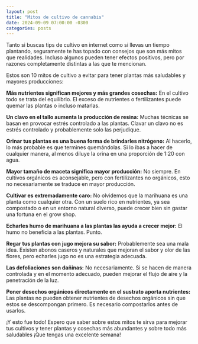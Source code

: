 ```yaml
---
layout: post
title: "Mitos de cultivo de cannabis"
date: 2024-09-09 07:00:00 -0300
categories: posts
---
```


Tanto si buscas tips de cultivo en internet como si llevas un tiempo plantando, seguramente te has topado con consejos que son más mitos que realidades. Incluso algunos pueden tener efectos positivos, pero por razones completamente distintas a las que te mencionan.

Estos son 10 mitos de cultivo a evitar para tener plantas más saludables y mayores producciones:

**Más nutrientes significan mejores y más grandes cosechas:** En el cultivo todo se trata del equilibrio. El exceso de nutrientes o fertilizantes puede quemar las plantas o incluso matarlas.

**Un clavo en el tallo aumenta la producción de resina:** Muchas técnicas se basan en provocar estrés controlado a las plantas. Clavar un clavo no es estrés controlado y probablemente solo las perjudique.

**Orinar tus plantas es una buena forma de brindarles nitrógeno:** Al hacerlo, lo más probable es que termines quemándolas. Si lo ibas a hacer de cualquier manera, al menos diluye la orina en una proporción de 1:20 con agua.

**Mayor tamaño de maceta significa mayor producción:** No siempre. En cultivos orgánicos es aconsejable, pero con fertilizantes no orgánicos, esto no necesariamente se traduce en mayor producción.

**Cultivar es extremadamente caro:** No olvidemos que la marihuana es una planta como cualquier otra. Con un suelo rico en nutrientes, ya sea compostado o en un entorno natural diverso, puede crecer bien sin gastar una fortuna en el grow shop.

**Echarles humo de marihuana a las plantas las ayuda a crecer mejor:** El humo no beneficia a las plantas. Punto.

**Regar tus plantas con jugo mejora su sabor:** Probablemente sea una mala idea. Existen abonos caseros y naturales que mejoran el sabor y olor de las flores, pero echarles jugo no es una estrategia adecuada.

**Las defoliaciones son dañinas:** No necesariamente. Si se hacen de manera controlada y en el momento adecuado, pueden mejorar el flujo de aire y la penetración de la luz.

**Poner desechos orgánicos directamente en el sustrato aporta nutrientes:** Las plantas no pueden obtener nutrientes de desechos orgánicos sin que estos se descompongan primero. Es necesario compostarlos antes de usarlos.

¡Y esto fue todo! Espero que saber sobre estos mitos te sirva para mejorar tus cultivos y tener plantas y cosechas más abundantes y sobre todo más saludables ¡Que tengas una excelente semana!
